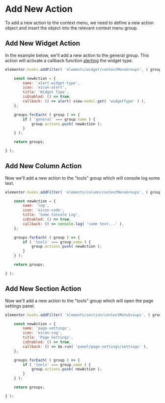 # Add New Action

<Badge type="tip" vertical="top" text="Elementor Core" /> <Badge type="warning" vertical="top" text="Basic" />

To add a new action to the context menu, we need to define a new action object and insert the object into the relevant context menu group.

## Add New Widget Action

In the example below, we'll add a new action to the general group. This action will activate a callback function [alerting](https://developer.mozilla.org/en-US/docs/Web/API/Window/alert) the widget type.

```js {1}
elementor.hooks.addFilter( 'elements/widget/contextMenuGroups', ( groups, view ) => {

	const newAction = {
		name: 'alert-widget-type',
		icon: 'eicon-alert',
		title: 'Widget Type',
		isEnabled: () => true,
		callback: () => alert( view.model.get( 'widgetType' ) ),
	};

	groups.forEach( ( group ) => {
		if ( 'general' === group.name ) {
			group.actions.push( newAction );
		}
	} );

	return groups;

} );
```

## Add New Column Action

Now we'll add a new action to the "tools" group which will console log some text.

```js {1}
elementor.hooks.addFilter( 'elements/column/contextMenuGroups', ( groups, view ) => {

	const newAction = {
		name: 'log',
		icon: 'eicon-code',
		title: 'Some Console Log',
		isEnabled: () => true,
		callback: () => console.log( 'some text...' ),
	};

	groups.forEach( ( group ) => {
		if ( 'tools' === group.name ) {
			group.actions.push( newAction );
		}
	} );

	return groups;

} );
```

## Add New Section Action

Now we'll add a new action to the "tools" group which will open the page settings panel.

```js {1}
elementor.hooks.addFilter( 'elements/section/contextMenuGroups', ( groups, view ) => {

	const newAction = {
		name: 'page-settings',
		icon: 'eicon-cog',
		title: 'Page Settings',
		isEnabled: () => true,
		callback: () => $e.run( 'panel/page-settings/settings' ),
	};

	groups.forEach( ( group ) => {
		if ( 'tools' === group.name ) {
			group.actions.push( newAction );
		}
	} );

	return groups;

} );
```
